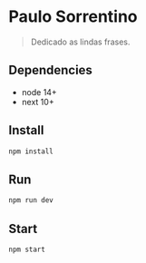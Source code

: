 # Paulo Sorrentino
> Dedicado as lindas frases.

## Dependencies

* node 14+
* next 10+
 
## Install

```sh
npm install
```

## Run

```sh
npm run dev
```

## Start

```sh
npm start
```
